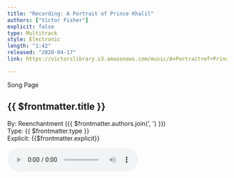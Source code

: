 ```yaml
---
title: "Recording: A Portrait of Prince Khalil"
authors: ["Victor Fisher"]
explicit: false
type: Multitrack  
style: Electronic
length: "1:42"
released: "2020-04-17"
link: https://victorslibrary.s3.amazonaws.com/music/A+Portrait+of+Prince+Khalil/A+Portrait+of+Prince+Khalil.mp3

---
```


<g-link to="/song/a-portrait-of-prince-khalil">Song Page</g-link>

## {{ $frontmatter.title }}

By: <g-link to="/band/reenchantment">Reenchantment</g-link> ({{ $frontmatter.authors.join(', ') }})  
Type: {{ $frontmatter.type }}  
Explicit: {{$frontmatter.explicit}}

<audio controls controlsList="nodownload">
  <source :src="$frontmatter.link" type="audio/mpeg">
Your browser does not support the audio element.
</audio>
